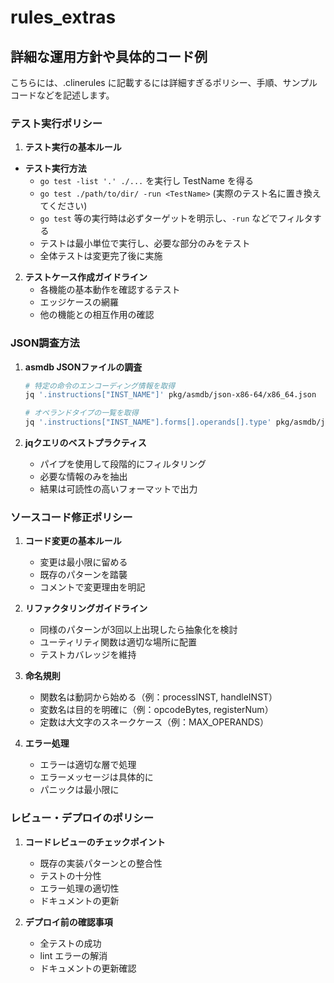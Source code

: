 # rules_extras

## 詳細な運用方針や具体的コード例

こちらには、.clinerules に記載するには詳細すぎるポリシー、手順、サンプルコードなどを記述します。

### テスト実行ポリシー

1. **テスト実行の基本ルール**

- **テスト実行方法**
   - `go test -list '.' ./...` を実行し TestName を得る
   - `go test ./path/to/dir/ -run <TestName>` (実際のテスト名に置き換えてください)
   - `go test` 等の実行時は必ずターゲットを明示し、`-run` などでフィルタする
   - テストは最小単位で実行し、必要な部分のみをテスト
   - 全体テストは変更完了後に実施

2. **テストケース作成ガイドライン**
   - 各機能の基本動作を確認するテスト
   - エッジケースの網羅
   - 他の機能との相互作用の確認

### JSON調査方法

1. **asmdb JSONファイルの調査**
   ```bash
   # 特定の命令のエンコーディング情報を取得
   jq '.instructions["INST_NAME"]' pkg/asmdb/json-x86-64/x86_64.json

   # オペランドタイプの一覧を取得
   jq '.instructions["INST_NAME"].forms[].operands[].type' pkg/asmdb/json-x86-64/x86_64.json
   ```

2. **jqクエリのベストプラクティス**
   - パイプを使用して段階的にフィルタリング
   - 必要な情報のみを抽出
   - 結果は可読性の高いフォーマットで出力

### ソースコード修正ポリシー

1. **コード変更の基本ルール**
   - 変更は最小限に留める
   - 既存のパターンを踏襲
   - コメントで変更理由を明記

2. **リファクタリングガイドライン**
   - 同様のパターンが3回以上出現したら抽象化を検討
   - ユーティリティ関数は適切な場所に配置
   - テストカバレッジを維持

3. **命名規則**
   - 関数名は動詞から始める（例：processINST, handleINST）
   - 変数名は目的を明確に（例：opcodeBytes, registerNum）
   - 定数は大文字のスネークケース（例：MAX_OPERANDS）

4. **エラー処理**
   - エラーは適切な層で処理
   - エラーメッセージは具体的に
   - パニックは最小限に

### レビュー・デプロイのポリシー

1. **コードレビューのチェックポイント**
   - 既存の実装パターンとの整合性
   - テストの十分性
   - エラー処理の適切性
   - ドキュメントの更新

2. **デプロイ前の確認事項**
   - 全テストの成功
   - lint エラーの解消
   - ドキュメントの更新確認
